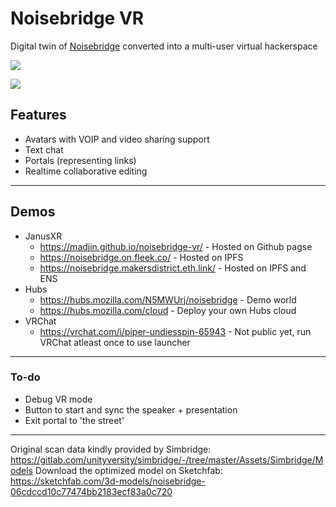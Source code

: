 # Noisebridge VR

Digital twin of [Noisebridge](https://github.com/noisebridge) converted into a multi-user virtual hackerspace

![](https://i.imgur.com/fUmkVU1.jpg)

![](https://i.imgur.com/lD0kNYg.jpg)


## Features

- Avatars with VOIP and video sharing support
- Text chat
- Portals (representing links)
- Realtime collaborative editing

---

## Demos

- JanusXR
  - https://madjin.github.io/noisebridge-vr/ - Hosted on Github pagse
  - https://noisebridge.on.fleek.co/ - Hosted on IPFS
  - https://noisebridge.makersdistrict.eth.link/ - Hosted on IPFS and ENS
- Hubs
  - https://hubs.mozilla.com/N5MWUrj/noisebridge - Demo world
  - https://hubs.mozilla.com/cloud - Deploy your own Hubs cloud
- VRChat
  - https://vrchat.com/i/piper-undiesspin-65943 - Not public yet, run VRChat atleast once to use launcher

---

### To-do

- Debug VR mode
- Button to start and sync the speaker + presentation
- Exit portal to 'the street'

---

Original scan data kindly provided by Simbridge: https://gitlab.com/unityversity/simbridge/-/tree/master/Assets/Simbridge/Models
Download the optimized model on Sketchfab: https://sketchfab.com/3d-models/noisebridge-06cdccd10c77474bb2183ecf83a0c720
